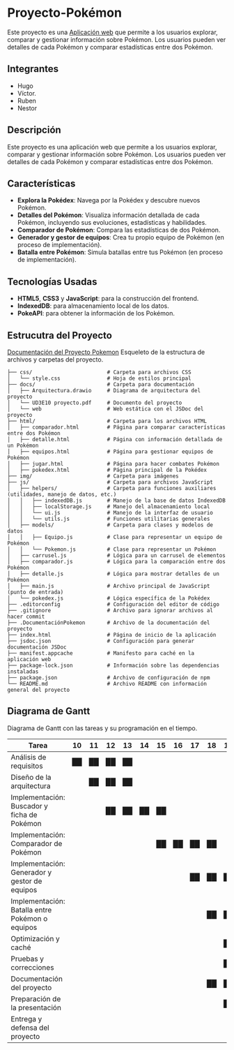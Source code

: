 # Proyecto-Pokémon

Este proyecto es una [Aplicación web](https://dwec-pokemon.netlify.app/) que permite a los usuarios explorar, comparar y gestionar información sobre Pokémon. Los usuarios pueden ver detalles de cada Pokémon y comparar estadísticas entre dos Pokémon.

## Integrantes
 - Hugo
 - Víctor.
 - Ruben
 - Nestor

## Descripción

Este proyecto es una aplicación web que permite a los usuarios explorar, comparar y gestionar información sobre Pokémon. Los usuarios pueden ver detalles de cada Pokémon y comparar estadísticas entre dos Pokémon.

## Características

- **Explora la Pokédex**: Navega por la Pokédex y descubre nuevos Pokémon.
- **Detalles del Pokémon**: Visualiza información detallada de cada Pokémon, incluyendo sus evoluciones, estadísticas y habilidades.
- **Comparador de Pokémon**: Compara las estadísticas de dos Pokémon.
- **Generador y gestor de equipos**: Crea tu propio equipo de Pokémon (en proceso de implementación).
- **Batalla entre Pokémon**: Simula batallas entre tus Pokémon (en proceso de implementación).

## Tecnologías Usadas

- **HTML5**, **CSS3** y **JavaScript**: para la construcción del frontend.
- **IndexedDB**: para almacenamiento local de los datos.
- **PokeAPI**: para obtener la información de los Pokémon.

## Estrucutra del Proyecto
[Documentación del Proyecto Pokemon](DocumentaciónPokemon.md)
Esqueleto de la estructura de archivos y carpetas del proyecto.

```
├── css/                        # Carpeta para archivos CSS
│   └── style.css               # Hoja de estilos principal
├── docs/                       # Carpeta para documentación
│   ├── Arquitectura.drawio     # Diagrama de arquitectura del proyecto
│   └── UD3E10 proyecto.pdf     # Documento del proyecto
│   └── web                     # Web estática con el JSDoc del proyecto
├── html/                       # Carpeta para los archivos HTML
│   ├── comparador.html         # Página para comparar características entre dos Pokémon
│   ├── detalle.html            # Página con información detallada de un Pokémon
│   ├── equipos.html            # Página para gestionar equipos de Pokémon
│   ├── jugar.html              # Página para hacer combates Pokémon
│   ├── pokedex.html            # Página principal de la Pokédex
├── img/                        # Carpeta para imágenes
├── js/                         # Carpeta para archivos JavaScript
│   ├── helpers/                # Carpeta para funciones auxiliares (utilidades, manejo de datos, etc.)
│   │   ├── indexedDB.js        # Manejo de la base de datos IndexedDB
│   │   ├── localStorage.js     # Manejo del almacenamiento local
│   │   └── ui.js               # Manejo de la interfaz de usuario
│   │   └── utils.js            # Funciones utilitarias generales
│   ├── models/                 # Carpeta para clases y modelos de datos
│   │   ├── Equipo.js           # Clase para representar un equipo de Pokémon
│   │   └── Pokemon.js          # Clase para representar un Pokémon
│   ├── carrusel.js             # Lógica para un carrusel de elementos
│   ├── comparador.js           # Lógica para la comparación entre dos Pokémon
│   ├── detalle.js              # Lógica para mostrar detalles de un Pokémon
│   ├── main.js                 # Archivo principal de JavaScript (punto de entrada)
│   └── pokedex.js              # Lógica específica de la Pokédex
├── .editorconfig               # Configuración del editor de código
├── .gitignore                  # Archivo para ignorar archivos al hacer commit
├── .DocumentaciónPokemon       # Archivo de la documentación del proyecto
├── index.html                  # Página de inicio de la aplicación
├── jsdoc.json                  # Configuración para generar documentación JSDoc
├── manifest.appcache           # Manifesto para caché en la aplicación web
├── package-lock.json           # Información sobre las dependencias instaladas
├── package.json                # Archivo de configuración de npm
└── README.md                   # Archivo README con información general del proyecto
```

## Diagrama de Gantt

Diagrama de Gantt con las tareas y su programación en el tiempo.

| Tarea                                           | 10  | 11  | 12  | 13  | 14  | 15  | 16  | 17  | 18  | 19  | 20  |
| ----------------------------------------------- | --- | --- | --- | --- | --- | --- | --- | --- | --- | --- | --- |
| Análisis de requisitos                          | ██  | ██  | ██  | ██  |     |     |     |     |     |     |     |
| Diseño de la arquitectura                       |     | ██  | ██  | ██  |     |     |     |     |     |     |     |
| Implementación: Buscador y ficha de Pokémon     |     |     | ██  | ██  | ██  | ██  |     |     |     |     |     |
| Implementación: Comparador de Pokémon           |     |     |     |     |     | ██  | ██  | ██  | ██  |     |     |
| Implementación: Generador y gestor de equipos   |     |     |     |     |     |     |     | ██  | ██  | ██  |     |
| Implementación: Batalla entre Pokémon o equipos |     |     |     |     |     |     |     |     | ██  | ██  | ██  |
| Optimización y caché                            |     |     |     |     |     |     |     |     |     | ██  | ██  |
| Pruebas y correcciones                          |     |     |     |     |     |     |     |     |     | ██  | ██  |
| Documentación del proyecto                      |     |     |     |     |     |     |     |     | ██  | ██  | ██  |
| Preparación de la presentación                  |     |     |     |     |     |     |     |     |     | ██  | ██  |
| Entrega y defensa del proyecto                  |     |     |     |     |     |     |     |     |     |     | ██  |
